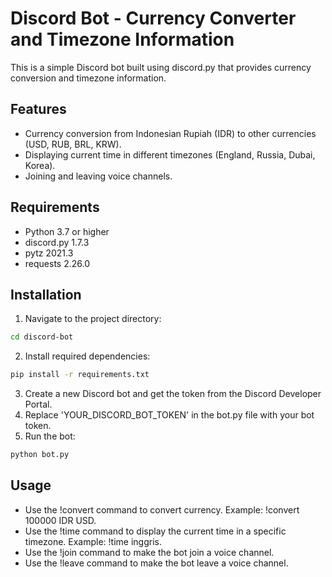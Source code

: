 # Discord Bot - Currency Converter and Timezone Information

This is a simple Discord bot built using discord.py that provides currency conversion and timezone information.

## Features

- Currency conversion from Indonesian Rupiah (IDR) to other currencies (USD, RUB, BRL, KRW).
- Displaying current time in different timezones (England, Russia, Dubai, Korea).
- Joining and leaving voice channels.

## Requirements

- Python 3.7 or higher
- discord.py 1.7.3
- pytz 2021.3
- requests 2.26.0

## Installation

1. Navigate to the project directory:
```sh
cd discord-bot
```
2. Install required dependencies:
```sh
pip install -r requirements.txt
```
3. Create a new Discord bot and get the token from the Discord Developer Portal.
4. Replace 'YOUR_DISCORD_BOT_TOKEN' in the bot.py file with your bot token.
5. Run the bot:
```sh
python bot.py
```
## Usage
- Use the !convert command to convert currency. Example: !convert 100000 IDR USD.
- Use the !time command to display the current time in a specific timezone. Example: !time inggris.
- Use the !join command to make the bot join a voice channel.
- Use the !leave command to make the bot leave a voice channel.
